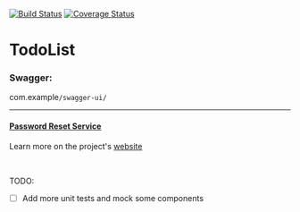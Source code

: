 [![Build Status](https://travis-ci.com/rsh-12/todo-api.svg?branch=main)](https://travis-ci.com/rsh-12/todo-api)
[![Coverage Status](https://coveralls.io/repos/github/rsh-12/todo-api/badge.svg?branch=main)](https://coveralls.io/github/rsh-12/todo-api?branch=main)

# TodoList

### **Swagger:** 
 com.example`/swagger-ui/`


---
#### [Password Reset Service](https://github.com/rsh-12/password-reset-service)
Learn more on the project's [website](https://rsh-12.github.io/todo-api/)

<br>

TODO: 
- [ ] Add more unit tests and mock some components